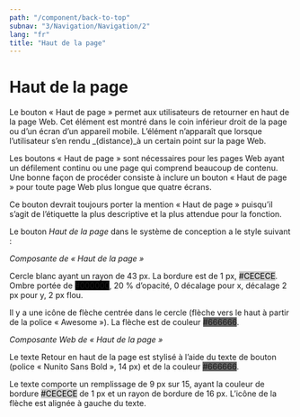```yaml
---
path: "/component/back-to-top"
subnav: "3/Navigation/Navigation/2"
lang: "fr"
title: "Haut de la page"
---
```



# Haut de la page

Le bouton « Haut de page » permet aux utilisateurs de retourner en haut de la page Web. Cet élément est montré dans le coin inférieur droit de la page ou d’un écran d’un appareil mobile. L’élément n’apparaît que lorsque l’utilisateur s’en rendu _(distance)_à un certain point sur la page Web.

Les boutons « Haut de page » sont nécessaires pour les pages Web ayant un défilement continu ou une page qui comprend beaucoup de contenu. Une bonne façon de procéder consiste à inclure un bouton « Haut de page » pour toute page Web plus longue que quatre écrans.

Ce bouton devrait toujours porter la mention « Haut de page » puisqu’il s’agit de l’étiquette la plus descriptive et la plus attendue pour la fonction.

Le bouton _Haut de la page_ dans le système de conception a le style suivant :

*Composante de « Haut de la page »*

Cercle blanc ayant un rayon de 43 px. La bordure est de 1 px, <badge style="background-color: #CECECE;color:black;">#CECECE</badge>. Ombre portée de <badge style="background-color: #000000;">#000000</badge>, 20 % d’opacité, 0 décalage pour x, décalage 2 px pour y, 2 px flou.

Il y a une icône de flèche centrée dans le cercle (flèche vers le haut à partir de la police « Awesome »). La flèche est de couleur <badge style="background-color: #666666;">#666666</badge>.

*Composante Web de « Haut de la page »*

Le texte Retour en haut de la page est stylisé à l’aide du texte de bouton (police « Nunito Sans Bold », 14 px) et de la couleur <badge style="background-color: #666666;">#666666</badge>.

Le texte comporte un remplissage de 9 px sur 15, ayant la couleur de bordure <badge style="background-color: #CECECE;color:black;">#CECECE</badge> de 1 px et un rayon de bordure de 16 px. L’icône de la flèche est alignée à gauche du texte.
